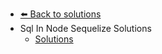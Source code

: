- [⬅️ Back to solutions](../README.md)
- Sql In Node  Sequelize   Solutions
  - [Solutions](./Solutions.md "Solutions")
